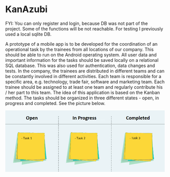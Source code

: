 # KanAzubi
FYI: You can only register and login, because DB was not part of the project. Some of the functions will be not reachable. For testing I previously used a local sqlite DB.

A prototype of a mobile app is to be developed for the coordination of an operational task by the trainees from all locations of our company. This should be able to run on the Android operating system. All user data and important information for the tasks should be saved locally on a relational SQL database. This was also used for authentication, data changes and tests. In the company, the trainees are distributed in different teams and can be constantly involved in different activities. Each team is responsible for a specific area, e.g. technology, trade fair, software and marketing team. Each trainee should be assigned to at least one team and regularly contribute his / her part to this team. The idea of this application is based on the Kanban method. The tasks should be organized in three different states - open, in progress and completed. See the picture below. 

![alt text](https://github.com/tonikozarev/KanAzubi/blob/main/kanban-board.png?raw=true)

